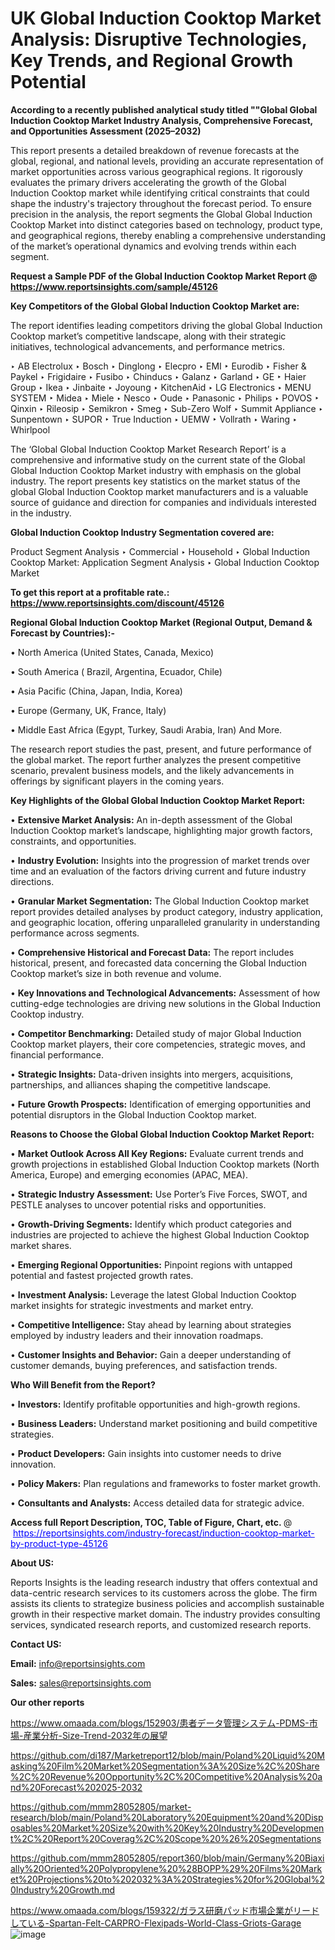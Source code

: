 # UK Global Induction Cooktop Market Analysis: Disruptive Technologies, Key Trends, and Regional Growth Potential

<strong>According to a recently published analytical study titled ""Global Global Induction Cooktop Market Industry Analysis, Comprehensive Forecast, and Opportunities Assessment (2025–2032)</strong>

This report presents a detailed breakdown of revenue forecasts at the global, regional, and national levels, providing an accurate representation of market opportunities across various geographical regions. It rigorously evaluates the primary drivers accelerating the growth of the Global Induction Cooktop market while identifying critical constraints that could shape the industry's trajectory throughout the forecast period. To ensure precision in the analysis, the report segments the Global Global Induction Cooktop Market into distinct categories based on technology, product type, and geographical regions, thereby enabling a comprehensive understanding of the market’s operational dynamics and evolving trends within each segment.

<strong>Request a Sample PDF of the Global Induction Cooktop Market Report </strong><strong>@<a href=https://www.reportsinsights.com/sample/45126 style=color:#0000ff;> https://www.reportsinsights.com/sample/45126</a></strong></font>

<strong>Key Competitors of the Global Global Induction Cooktop Market are:</strong>

The report identifies leading competitors driving the global Global Induction Cooktop market’s competitive landscape, along with their strategic initiatives, technological advancements, and performance metrics.

‣ AB Electrolux
‣ Bosch
‣ Dinglong
‣ Elecpro
‣ EMI
‣ Eurodib
‣ Fisher & Paykel
‣ Frigidaire
‣ Fusibo
‣ Chinducs
‣ Galanz
‣ Garland
‣ GE
‣ Haier Group
‣ Ikea
‣ Jinbaite
‣ Joyoung
‣ KitchenAid
‣ LG Electronics
‣ MENU SYSTEM
‣ Midea
‣ Miele
‣ Nesco
‣ Oude
‣ Panasonic
‣ Philips
‣ POVOS
‣ Qinxin
‣ Rileosip
‣ Semikron
‣ Smeg
‣ Sub-Zero Wolf
‣ Summit Appliance
‣ Sunpentown
‣ SUPOR
‣ True Induction
‣ UEMW
‣ Vollrath
‣ Waring
‣ Whirlpool

The ‘Global Global Induction Cooktop Market Research Report’ is a comprehensive and informative study on the current state of the Global Global Induction Cooktop Market industry with emphasis on the global industry. The report presents key statistics on the market status of the global Global Induction Cooktop market manufacturers and is a valuable source of guidance and direction for companies and individuals interested in the industry.

<strong>Global Induction Cooktop Industry Segmentation covered are:</strong>

Product Segment Analysis
‣ Commercial
‣ Household
‣ Global Induction Cooktop Market: Application Segment Analysis
‣ Global Induction Cooktop Market

<strong>To get this report at a profitable rate.: <a href=https://www.reportsinsights.com/discount/45126 style=color:#0000ff;>https://www.reportsinsights.com/discount/45126</a></strong></font>

<strong>Regional Global Induction Cooktop Market (Regional Output, Demand &amp; Forecast by Countries):-</strong>

• North America (United States, Canada, Mexico)

• South America ( Brazil, Argentina, Ecuador, Chile)

• Asia Pacific (China, Japan, India, Korea)

• Europe (Germany, UK, France, Italy)

• Middle East Africa (Egypt, Turkey, Saudi Arabia, Iran) And More.

The research report studies the past, present, and future performance of the global market. The report further analyzes the present competitive scenario, prevalent business models, and the likely advancements in offerings by significant players in the coming years.

<strong>Key Highlights of the Global Global Induction Cooktop Market Report:</strong>

• <strong>Extensive Market Analysis:</strong> An in-depth assessment of the Global Induction Cooktop market’s landscape, highlighting major growth factors, constraints, and opportunities.

• <strong>Industry Evolution:</strong> Insights into the progression of market trends over time and an evaluation of the factors driving current and future industry directions.

• <strong>Granular Market Segmentation:</strong> The Global Induction Cooktop market report provides detailed analyses by product category, industry application, and geographic location, offering unparalleled granularity in understanding performance across segments.

• <strong>Comprehensive Historical and Forecast Data:</strong> The report includes historical, present, and forecasted data concerning the Global Induction Cooktop market’s size in both revenue and volume.

• <strong>Key Innovations and Technological Advancements:</strong> Assessment of how cutting-edge technologies are driving new solutions in the Global Induction Cooktop industry.

• <strong>Competitor Benchmarking:</strong> Detailed study of major Global Induction Cooktop market players, their core competencies, strategic moves, and financial performance.

• <strong>Strategic Insights:</strong> Data-driven insights into mergers, acquisitions, partnerships, and alliances shaping the competitive landscape.

• <strong>Future Growth Prospects:</strong> Identification of emerging opportunities and potential disruptors in the Global Induction Cooktop market.

<strong>Reasons to Choose the Global Global Induction Cooktop Market Report:</strong>

• <strong>Market Outlook Across All Key Regions:</strong> Evaluate current trends and growth projections in established Global Induction Cooktop markets (North America, Europe) and emerging economies (APAC, MEA).

• <strong>Strategic Industry Assessment:</strong> Use Porter’s Five Forces, SWOT, and PESTLE analyses to uncover potential risks and opportunities.

• <strong>Growth-Driving Segments:</strong> Identify which product categories and industries are projected to achieve the highest Global Induction Cooktop market shares.

• <strong>Emerging Regional Opportunities:</strong> Pinpoint regions with untapped potential and fastest projected growth rates.

• <strong>Investment Analysis:</strong> Leverage the latest Global Induction Cooktop market insights for strategic investments and market entry.

• <strong>Competitive Intelligence:</strong> Stay ahead by learning about strategies employed by industry leaders and their innovation roadmaps.

• <strong>Customer Insights and Behavior:</strong> Gain a deeper understanding of customer demands, buying preferences, and satisfaction trends.

<strong>Who Will Benefit from the Report?</strong>

• <strong>Investors:</strong> Identify profitable opportunities and high-growth regions.

• <strong>Business Leaders:</strong> Understand market positioning and build competitive strategies.

• <strong>Product Developers:</strong> Gain insights into customer needs to drive innovation.

• <strong>Policy Makers:</strong> Plan regulations and frameworks to foster market growth.

• <strong>Consultants and Analysts:</strong> Access detailed data for strategic advice.
</ul>
<strong>Access full Report Description, TOC, Table of Figure, Chart, etc. </strong>@  <a href=https://reportsinsights.com/industry-forecast/induction-cooktop-market-by-product-type-45126 style=color:#0000ff;>https://reportsinsights.com/industry-forecast/induction-cooktop-market-by-product-type-45126</a></font>

<strong><strong>About US</strong>:</strong>

Reports Insights is the leading research industry that offers contextual and data-centric research services to its customers across the globe. The firm assists its clients to strategize business policies and accomplish sustainable growth in their respective market domain. The industry provides consulting services, syndicated research reports, and customized research reports.

<strong>Contact US:</strong>

<p class=""""><b>Email:</b> <a href=mailto:info@reportsinsights.com>info@reportsinsights.com</a></p>
<p class=""""><b>Sales:</b> <a href=mailto:sales@reportsinsights.com>sales@reportsinsights.com</a></p>

<strong>Our other reports</strong>

<a href=https://www.omaada.com/blogs/152903/患者データ管理システム-PDMS-市場-産業分析-Size-Trend-2032年の展望>https://www.omaada.com/blogs/152903/患者データ管理システム-PDMS-市場-産業分析-Size-Trend-2032年の展望</a>

<a href=https://github.com/di187/Marketreport12/blob/main/Poland%20Liquid%20Masking%20Film%20Market%20Segmentation%3A%20Size%2C%20Share%2C%20Revenue%20Opportunity%2C%20Competitive%20Analysis%20and%20Forecast%202025-2032>https://github.com/di187/Marketreport12/blob/main/Poland%20Liquid%20Masking%20Film%20Market%20Segmentation%3A%20Size%2C%20Share%2C%20Revenue%20Opportunity%2C%20Competitive%20Analysis%20and%20Forecast%202025-2032</a>

<a href=https://github.com/mmm28052805/market-research/blob/main/Poland%20Laboratory%20Equipment%20and%20Disposables%20Market%20Size%20with%20Key%20Industry%20Development%2C%20Report%20Coverag%2C%20Scope%20%26%20Segmentations>https://github.com/mmm28052805/market-research/blob/main/Poland%20Laboratory%20Equipment%20and%20Disposables%20Market%20Size%20with%20Key%20Industry%20Development%2C%20Report%20Coverag%2C%20Scope%20%26%20Segmentations</a>

<a href=https://github.com/mmm28052805/report360/blob/main/Germany%20Biaxially%20Oriented%20Polypropylene%20%28BOPP%29%20Films%20Market%20Projections%20to%202032%3A%20Strategies%20for%20Global%20Industry%20Growth.md>https://github.com/mmm28052805/report360/blob/main/Germany%20Biaxially%20Oriented%20Polypropylene%20%28BOPP%29%20Films%20Market%20Projections%20to%202032%3A%20Strategies%20for%20Global%20Industry%20Growth.md</a>

<a href=https://www.omaada.com/blogs/159322/ガラス研磨パッド市場企業がリードしている-Spartan-Felt-CARPRO-Flexipads-World-Class-Griots-Garage>https://www.omaada.com/blogs/159322/ガラス研磨パッド市場企業がリードしている-Spartan-Felt-CARPRO-Flexipads-World-Class-Griots-Garage</a>
![image](https://github.com/user-attachments/assets/b758023e-78d8-4ed1-9cac-8c4045108f1d)
